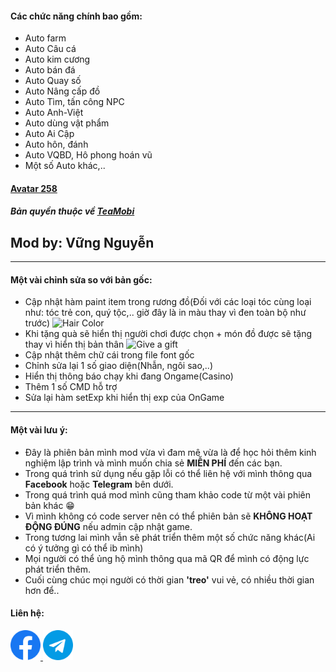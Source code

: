 #### Các chức năng chính bao gồm:
- Auto farm
- Auto Câu cá
- Auto kim cương
- Auto bán đá
- Auto Quay số
- Auto Nâng cấp đồ
- Auto Tìm, tấn công NPC
- Auto Anh-Việt
- Auto dùng vật phẩm
- Auto Ai Cập
- Auto hôn, đánh
- Auto VQBD, Hô phong hoán vũ
- Một số Auto khác,..


#### [**Avatar 258**](http://teamobi.com/home/game/Avatar-Thanh-Pho-Dieu-Ky-1.html "Avatar-Thanh-Pho-Dieu-Ky")

##### Bản quyền thuộc về [**TeaMobi**](http://teamobi.com/home/trang-chu.html "TeaMobi")

## Mod by: **Vững Nguyễn**


---

#### Một vài chỉnh sửa so với bản gốc:
- Cập nhật hàm paint item trong rương đồ(Đối với các loại tóc cùng loại như: tóc trẻ con, quý tộc,.. giờ đây là in màu thay vì đen toàn bộ như trước)
![Hair Color](https://envyh.github.io/avatar-site/assets/preview/hair-color.png)
- Khi tặng quà sẽ hiển thị người chơi được chọn + món đồ được sẽ tặng thay vì hiển thị bản thân
![Give a gift](https://envyh.github.io/avatar-site/assets/preview/give-gift.png)
- Cập nhật thêm chữ cái trong file font gốc
- Chỉnh sửa lại 1 số giao diện(Nhẫn, ngôi sao,..)
- Hiển thị thông báo chạy khi đang Ongame(Casino)
- Thêm 1 số CMD hỗ trợ
- Sửa lại hàm setExp khi hiển thị exp của OnGame

---

#### Một vài lưu ý: 
- Đây là phiên bản mình mod vừa vì đam mê vừa là để học hỏi thêm kinh nghiệm lập trình và mình muốn chia sẻ **MIỄN PHÍ** đến các bạn.
- Trong quá trình sử dụng nếu gặp lỗi có thể liên hệ với mình thông qua **Facebook** hoặc **Telegram** bên dưới.
- Trong quá trình quá mod mình cũng tham khảo code từ một vài phiên bản khác 😁
- Vì mình không có code server nên có thể phiên bản sẽ **KHÔNG HOẠT ĐỘNG ĐÚNG** nếu admin cập nhật game.
- Trong tương lai mình vẫn sẽ phát triển thêm một số chức năng khác(Ai có ý tưởng gì có thể ib mình)
- Mọi người có thể ủng hộ mình thông qua mã QR để mình có động lực phát triển thêm.
- Cuối cùng chúc mọi người có thời gian **'treo'** vui vẻ, có nhiều thời gian hơn để..

#### Liên hệ: 
<a href="https://www.facebook.com/vung.tc10" target="blank"><img src="assets/facebook.png" alt="vungnv99" height="48" width="48" />
<a href="https://t.me/vungtc" target="blank"><img src="assets/telegram.png" alt="@vungnguyenn" height="48" width="48" />
<br>
